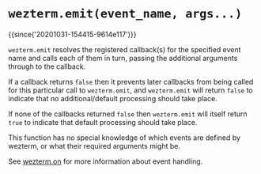 # `wezterm.emit(event_name, args...)`

{{since('20201031-154415-9614e117')}}

`wezterm.emit` resolves the registered callback(s) for the specified
event name and calls each of them in turn, passing the additional
arguments through to the callback.

If a callback returns `false` then it prevents later callbacks from
being called for this particular call to `wezterm.emit`, and `wezterm.emit`
will return `false` to indicate that no additional/default processing
should take place.

If none of the callbacks returned `false` then `wezterm.emit` will
itself return `true` to indicate that default processing should take
place.

This function has no special knowledge of which events are defined by
wezterm, or what their required arguments might be.

See [wezterm.on](on.md) for more information about event handling.

